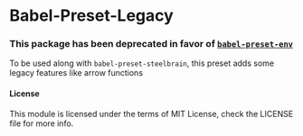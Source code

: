 Babel-Preset-Legacy
===================

### This package has been deprecated in favor of [`babel-preset-env`](https://www.npmjs.com/package/babel-preset-env)

To be used along with `babel-preset-steelbrain`, this preset adds some legacy features like arrow functions

#### License
This module is licensed under the terms of MIT License, check the LICENSE file for more info.
